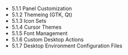 

- 5.1.1 Panel Customization
- 5.1.2 Themeing (GTK, Qt)
- 5.1.3 Icon Sets
- 5.1.4 Cursor Themes
- 5.1.5 Font Management
- 5.1.6 Custom Desktop Actions
- 5.1.7 Desktop Environment Configuration Files